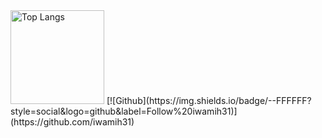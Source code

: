 <img alt="Top Langs" height="150px" src="https://github-readme-stats.vercel.app/api/top-langs/?username=iwamih31&layout=compact&count_private=true&show_icons=true&theme=tokyonight" />
[![Github](https://img.shields.io/badge/--FFFFFF?style=social&logo=github&label=Follow%20iwamih31)](https://github.com/iwamih31)
